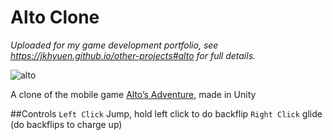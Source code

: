 # Alto Clone
*Uploaded for my game development portfolio, see https://jkhyuen.github.io/other-projects#alto for full details.*

![alto](https://github.com/JKHYuen/AltoCloneBuild/assets/53157428/b6fd6b3f-4531-43b6-aec6-1bf5d930a18a)

A clone of the mobile game [Alto’s Adventure](https://www.youtube.com/watch?v=Wk5JupHelAg), made in Unity

##Controls
```Left Click``` Jump, hold left click to do backflip
```Right Click``` glide (do backflips to charge up)
